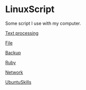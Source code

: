 LinuxScript
===========

Some script I use with my computer.

[Text processing](https://github.com/caok/LinuxScript/blob/master/file/text.md#)

[File](https://github.com/caok/LinuxScript/blob/master/file/file.md#)

[Backup](https://github.com/caok/LinuxScript/blob/master/backup/README.md#)

[Ruby](https://github.com/caok/LinuxScript/blob/master/ruby/README.md#)

[Network](https://github.com/caok/LinuxScript/blob/master/network/README.md#)

[UbuntuSkills](http://wiki.ubuntu.org.cn/UbuntuSkills)
